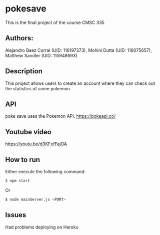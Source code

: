 # pokesave
This is the final project of the course CMSC 335

## Authors: 
Alejandro Baez Corral (UID: 116197373),
Mohini Dutta (UID: 116075657),
Matthew Sandler (UID: 115948693)

## Description
This project allows users to create an account where they can check out the statistics of some pokemon.

## API
poke save uses the Pokemon API.
https://pokeapi.co/

## Youtube video
https://youtu.be/d3KFxfFajOA

## How to run
Either execute the following command:
```bash
$ npm start
```
Or 
```bash
$ node mainServer.js <PORT>
```

## Issues
Had problems deploying on Heroku
